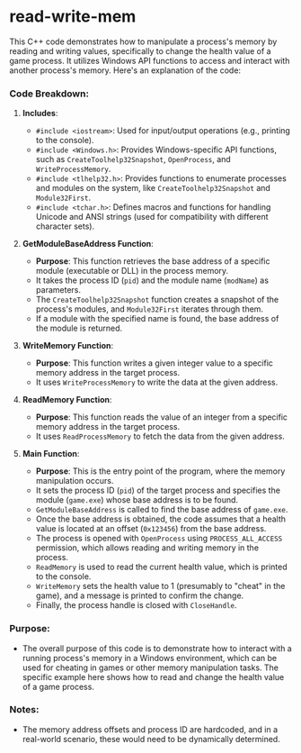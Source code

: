 # read-write-mem
This C++ code demonstrates how to manipulate a process's memory by reading and writing values, specifically to change the health value of a game process. It utilizes Windows API functions to access and interact with another process's memory. Here's an explanation of the code:

### Code Breakdown:

1. **Includes**:
   - `#include <iostream>`: Used for input/output operations (e.g., printing to the console).
   - `#include <Windows.h>`: Provides Windows-specific API functions, such as `CreateToolhelp32Snapshot`, `OpenProcess`, and `WriteProcessMemory`.
   - `#include <tlhelp32.h>`: Provides functions to enumerate processes and modules on the system, like `CreateToolhelp32Snapshot` and `Module32First`.
   - `#include <tchar.h>`: Defines macros and functions for handling Unicode and ANSI strings (used for compatibility with different character sets).

2. **GetModuleBaseAddress Function**:
   - **Purpose**: This function retrieves the base address of a specific module (executable or DLL) in the process memory.
   - It takes the process ID (`pid`) and the module name (`modName`) as parameters.
   - The `CreateToolhelp32Snapshot` function creates a snapshot of the process's modules, and `Module32First` iterates through them.
   - If a module with the specified name is found, the base address of the module is returned.

3. **WriteMemory Function**:
   - **Purpose**: This function writes a given integer value to a specific memory address in the target process.
   - It uses `WriteProcessMemory` to write the data at the given address.

4. **ReadMemory Function**:
   - **Purpose**: This function reads the value of an integer from a specific memory address in the target process.
   - It uses `ReadProcessMemory` to fetch the data from the given address.

5. **Main Function**:
   - **Purpose**: This is the entry point of the program, where the memory manipulation occurs.
   - It sets the process ID (`pid`) of the target process and specifies the module (`game.exe`) whose base address is to be found.
   - `GetModuleBaseAddress` is called to find the base address of `game.exe`.
   - Once the base address is obtained, the code assumes that a health value is located at an offset (`0x123456`) from the base address.
   - The process is opened with `OpenProcess` using `PROCESS_ALL_ACCESS` permission, which allows reading and writing memory in the process.
   - `ReadMemory` is used to read the current health value, which is printed to the console.
   - `WriteMemory` sets the health value to 1 (presumably to "cheat" in the game), and a message is printed to confirm the change.
   - Finally, the process handle is closed with `CloseHandle`.

### Purpose:
- The overall purpose of this code is to demonstrate how to interact with a running process's memory in a Windows environment, which can be used for cheating in games or other memory manipulation tasks. The specific example here shows how to read and change the health value of a game process.
  
### Notes:
- The memory address offsets and process ID are hardcoded, and in a real-world scenario, these would need to be dynamically determined.
